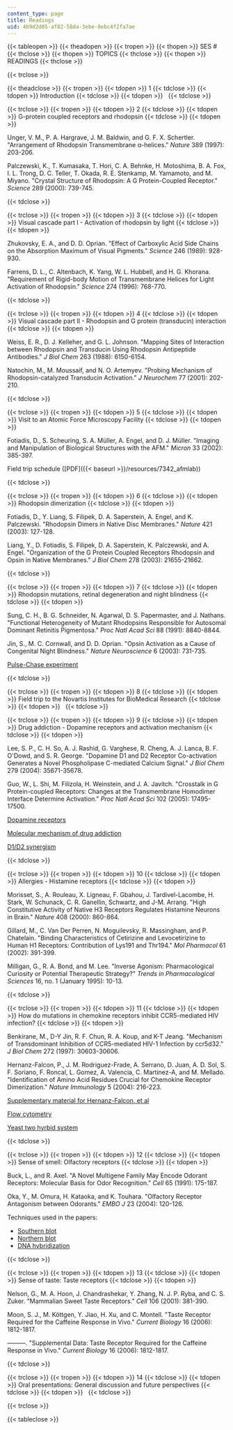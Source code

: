 ```yaml
---
content_type: page
title: Readings
uid: 4b9d2d05-af82-58da-3ebe-0ebc4f2fa7ae
---
```


{{< tableopen >}}
{{< theadopen >}}
{{< tropen >}}
{{< thopen >}}
SES #
{{< thclose >}}
{{< thopen >}}
TOPICS
{{< thclose >}}
{{< thopen >}}
READINGS
{{< thclose >}}

{{< trclose >}}

{{< theadclose >}}
{{< tropen >}}
{{< tdopen >}}
1
{{< tdclose >}}
{{< tdopen >}}
Introduction
{{< tdclose >}}
{{< tdopen >}}
 
{{< tdclose >}}

{{< trclose >}}
{{< tropen >}}
{{< tdopen >}}
2
{{< tdclose >}}
{{< tdopen >}}
G-protein coupled receptors and rhodopsin
{{< tdclose >}}
{{< tdopen >}}


Unger, V. M., P. A. Hargrave, J. M. Baldwin, and G. F. X. Schertler. "Arrangement of Rhodopsin Transmembrane α-helices." _Nature_ 389 (1997): 203-206.

Palczewski, K., T. Kumasaka, T. Hori, C. A. Behnke, H. Motoshima, B. A. Fox, I. L. Trong, D. C. Teller, T. Okada, R. E. Stenkamp, M. Yamamoto, and M. Miyano. "Crystal Structure of Rhodopsin: A G Protein-Coupled Receptor." _Science_ 289 (2000): 739-745.


{{< tdclose >}}

{{< trclose >}}
{{< tropen >}}
{{< tdopen >}}
3
{{< tdclose >}}
{{< tdopen >}}
Visual cascade part I - Activation of rhodopsin by light
{{< tdclose >}}
{{< tdopen >}}


Zhukovsky, E. A., and D. D. Oprian. "Effect of Carboxylic Acid Side Chains on the Absorption Maximum of Visual Pigments." _Science_ 246 (1989): 928-930.

Farrens, D. L., C. Altenbach, K. Yang, W. L. Hubbell, and H. G. Khorana. "Requirement of Rigid-body Motion of Transmembrane Helices for Light Activation of Rhodopsin." _Science_ 274 (1996): 768-770.


{{< tdclose >}}

{{< trclose >}}
{{< tropen >}}
{{< tdopen >}}
4
{{< tdclose >}}
{{< tdopen >}}
Visual cascade part II - Rhodopsin and G protein (transducin) interaction
{{< tdclose >}}
{{< tdopen >}}


Weiss, E. R., D. J. Kelleher, and G. L. Johnson. "Mapping Sites of Interaction between Rhodopsin and Transducin Using Rhodopsin Antipeptide Antibodies." _J Biol Chem_ 263 (1988): 6150-6154.

Natochin, M., M. Moussaif, and N. O. Artemyev. "Probing Mechanism of Rhodopsin-catalyzed Transducin Activation." _J Neurochem_ 77 (2001): 202-210.


{{< tdclose >}}

{{< trclose >}}
{{< tropen >}}
{{< tdopen >}}
5
{{< tdclose >}}
{{< tdopen >}}
Visit to an Atomic Force Microscopy Facility
{{< tdclose >}}
{{< tdopen >}}


Fotiadis, D., S. Scheuring, S. A. Müller, A. Engel, and D. J. Müller. "Imaging and Manipulation of Biological Structures with the AFM." _Micron_ 33 (2002): 385-397.

Field trip schedule ([PDF]({{< baseurl >}}/resources/7342_afmlab))


{{< tdclose >}}

{{< trclose >}}
{{< tropen >}}
{{< tdopen >}}
6
{{< tdclose >}}
{{< tdopen >}}
Rhodopsin dimerization
{{< tdclose >}}
{{< tdopen >}}


Fotiadis, D., Y. Liang, S. Filipek, D. A. Saperstein, A. Engel, and K. Palczewski. "Rhodopsin Dimers in Native Disc Membranes." _Nature_ 421 (2003): 127-128.

Liang, Y., D. Fotiadis, S. Filipek, D. A. Saperstein, K. Palczewski, and A. Engel. "Organization of the G Protein Coupled Receptors Rhodopsin and Opsin in Native Membranes." _J Biol Chem_ 278 (2003): 21655-21662.


{{< tdclose >}}

{{< trclose >}}
{{< tropen >}}
{{< tdopen >}}
7
{{< tdclose >}}
{{< tdopen >}}
Rhodopsin mutations, retinal degeneration and night blindness
{{< tdclose >}}
{{< tdopen >}}


Sung, C. H., B. G. Schneider, N. Agarwal, D. S. Papermaster, and J. Nathans. "Functional Heterogeneity of Mutant Rhodopsins Responsible for Autosomal Dominant Retinitis Pigmentosa." _Proc Natl Acad Sci_ 88 (1991): 8840-8844.

Jin, S., M. C. Cornwall, and D. D. Oprian. "Opsin Activation as a Cause of Congenital Night Blindness." _Nature Neuroscience_ 6 (2003): 731-735.

[Pulse-Chase experiment](http://www.sumanasinc.com/webcontent/animations/content/pulsechase/pulsechase.html)


{{< tdclose >}}

{{< trclose >}}
{{< tropen >}}
{{< tdopen >}}
8
{{< tdclose >}}
{{< tdopen >}}
Field trip to the Novartis Institutes for BioMedical Research
{{< tdclose >}}
{{< tdopen >}}
 
{{< tdclose >}}

{{< trclose >}}
{{< tropen >}}
{{< tdopen >}}
9
{{< tdclose >}}
{{< tdopen >}}
Drug addiction - Dopamine receptors and activation mechanism
{{< tdclose >}}
{{< tdopen >}}


Lee, S. P., C. H. So, A. J. Rashid, G. Varghese, R. Cheng, A. J. Lanca, B. F. O'Dowd, and S. R. George. "Dopamine D1 and D2 Receptor Co-activation Generates a Novel Phospholipase C-mediated Calcium Signal." _J Biol Chem_ 279 (2004): 35671-35678.

Guo, W., L. Shi, M. Filizola, H. Weinstein, and J. A. Javitch. "Crosstalk in G Protein-coupled Receptors: Changes at the Transmembrane Homodimer Interface Determine Activation." _Proc Natl Acad Sci_ 102 (2005): 17495-17500.

[Dopamine receptors](http://www.williams.edu/imput/synapse/pages/III.html)

[Molecular mechanism of drug addiction](http://www.jneurosci.org/content/12/7/2439.full.pdf)

[D1/D2 synergism](http://stke.sciencemag.org/cgi/content/full/sigtrans;2004/255/pe50)


{{< tdclose >}}

{{< trclose >}}
{{< tropen >}}
{{< tdopen >}}
10
{{< tdclose >}}
{{< tdopen >}}
Allergies - Histamine receptors
{{< tdclose >}}
{{< tdopen >}}


Morisset, S., A. Rouleau, X. Ligneau, F. Gbahou, J. Tardivel-Lacombe, H. Stark, W. Schunack, C. R. Ganellin, Schwartz, and J-M. Arrang. "High Constitutive Activity of Native H3 Receptors Regulates Histamine Neurons in Brain." _Nature_ 408 (2000): 860-864.

Gillard, M., C. Van Der Perren, N. Moguilevsky, R. Massingham, and P. Chatelain. "Binding Characteristics of Cetirizine and Levocetirizine to Human H1 Receptors: Contribution of Lys191 and Thr194." _Mol Pharmacol_ 61 (2002): 391-399.

Milligan, G., R. A. Bond, and M. Lee. "Inverse Agonism: Pharmacological Curiosity or Potential Therapeutic Strategy?" _Trends in Pharmacological Sciences_ 16, no. 1 (January 1995): 10-13.


{{< tdclose >}}

{{< trclose >}}
{{< tropen >}}
{{< tdopen >}}
11
{{< tdclose >}}
{{< tdopen >}}
How do mutations in chemokine receptors inhibit CCR5-mediated HIV infection?
{{< tdclose >}}
{{< tdopen >}}


Benkirane, M., D-Y Jin, R. F. Chun, R. A. Koup, and K-T Jeang. "Mechanism of Transdominant Inhibition of CCR5-mediated HIV-1 Infection by ccr5d32." _J Biol Chem_ 272 (1997): 30603-30606.

Hernanz-Falcon, P., J. M. Rodriguez-Frade, A. Serrano, D. Juan, A. D. Sol, S. F. Soriano, F. Roncal, L. Gomez, A. Valencia, C. Martinez-A, and M. Mellado. "Identification of Amino Acid Residues Crucial for Chemokine Receptor Dimerization." _Nature Immunology_ 5 (2004): 216-223.

[Supplementary material for Hernanz-Falcon, et al](http://www.nature.com/ni/journal/v5/n2/suppinfo/ni1027_S1.html)

[Flow cytometry](http://unsolvedmysteries.oregonstate.edu/flow_06)

[Yeast two hyrbid system](http://www.sumanasinc.com/webcontent/anisamples/molecularbiology/yeasttwohybrid.html)


{{< tdclose >}}

{{< trclose >}}
{{< tropen >}}
{{< tdopen >}}
12
{{< tdclose >}}
{{< tdopen >}}
Sense of smell: Olfactory receptors
{{< tdclose >}}
{{< tdopen >}}


Buck, L., and R. Axel. "A Novel Multigene Family May Encode Odorant Receptors: Molecular Basis for Odor Recognition." _Cell_ 65 (1991): 175-187.

Oka, Y., M. Omura, H. Kataoka, and K. Touhara. "Olfactory Receptor Antagonism between Odorants." _EMBO J_ 23 (2004): 120-126.

Techniques used in the papers:

*   [Southern blot](http://www.bio.davidson.edu/genomics/method/Southernblot.html)
*   [Northern blot](http://www.escience.ws/b572/L13/north.html)
*   [DNA hybridization](http://www.cliffsnotes.com/sciences/biology/biochemistry-ii/molecular-cloning-of-dna/dna-hybridization)


{{< tdclose >}}

{{< trclose >}}
{{< tropen >}}
{{< tdopen >}}
13
{{< tdclose >}}
{{< tdopen >}}
Sense of taste: Taste receptors
{{< tdclose >}}
{{< tdopen >}}


Nelson, G., M. A. Hoon, J. Chandrashekar, Y. Zhang, N. J. P. Ryba, and C. S. Zuker. "Mammalian Sweet Taste Receptors." _Cell_ 106 (2001): 381-390.

Moon, S. J., M. Köttgen, Y. Jiao, H. Xu, and C. Montell. "Taste Receptor Required for the Caffeine Response in Vivo." _Current Biology_ 16 (2006): 1812-1817.

———. "Supplemental Data: Taste Receptor Required for the Caffeine Response in Vivo." _Current Biology_ 16 (2006): 1812-1817.


{{< tdclose >}}

{{< trclose >}}
{{< tropen >}}
{{< tdopen >}}
14
{{< tdclose >}}
{{< tdopen >}}
Oral presentations: General discussion and future perspectives
{{< tdclose >}}
{{< tdopen >}}
 
{{< tdclose >}}

{{< trclose >}}

{{< tableclose >}}